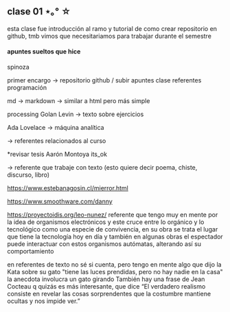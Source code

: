 ## clase 01 ⋆｡° ☆

esta clase fue introducción al ramo y tutorial de como crear repositorio en github, tmb vimos que necesitariamos para trabajar durante el semestre 

#### apuntes sueltos que hice 

spinoza

primer encargo → repositorio github / subir apuntes clase 
referentes programación

md → markdown →  similar a html pero más simple 

processing
Golan Levin →  texto sobre ejercicios 

Ada Lovelace → máquina analítica

→ referentes relacionados al curso

*revisar tesis Aarón Montoya its_ok 

→ referente que trabaje con texto (esto quiere decir poema, chiste, discurso, libro)

<https://www.estebanagosin.cl/mierror.html>

<https://www.smoothware.com/danny>

<https://proyectoidis.org/leo-nunez/> referente que tengo muy en mente por la idea de organismos electrónicos y este cruce entre lo orgánico y lo tecnológico como una especie de convivencia, en su obra se trata el lugar que tiene la tecnología hoy en día y también en algunas obras el espectador puede interactuar con estos organismos autómatas, alterando así su comportamiento 

 en referentes de texto no sé si cuenta, pero tengo en mente algo que dijo la Kata sobre su gato "tiene las luces prendidas, pero no hay nadie en la casa"  la anecdota involucra un gato girando 
También hay una frase de Jean Cocteau q quizás es más interesante, que dice “El verdadero realismo consiste en revelar las cosas sorprendentes que la costumbre mantiene ocultas y nos impide ver.”
